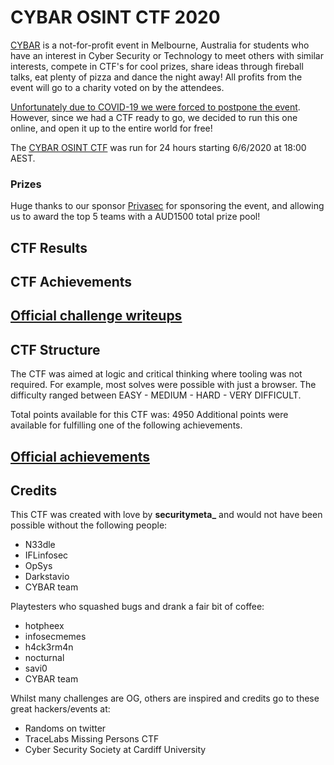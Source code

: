 # CYBAR OSINT CTF 2020
[CYBAR](https://cybar.party) is a not-for-profit event in Melbourne, Australia for students who have an interest in Cyber Security or Technology to meet others with similar interests, compete in CTF's for cool prizes, share ideas through fireball talks, eat plenty of pizza and dance the night away! All profits from the event will go to a charity voted on by the attendees.

[Unfortunately due to COVID-19 we were forced to postpone the event](https://www.cybar.party/event-postponed). However, since we had a CTF ready to go, we decided to run this one online, and open it up to the entire world for free!

The [CYBAR OSINT CTF](https://www.cybar.party/osint-ctf) was run for 24 hours starting 6/6/2020 at 18:00 AEST.

### Prizes
Huge thanks to our sponsor [Privasec](https://privasec.com/) for sponsoring the event, and allowing us to award the top 5 teams with a AUD1500 total prize pool! 

## CTF Results
## CTF Achievements

## [Official challenge writeups](Challenges)

## CTF Structure
The CTF was aimed at logic and critical thinking where tooling was not required. For example, most solves were possible with just a browser. The difficulty ranged between EASY - MEDIUM - HARD - VERY DIFFICULT.

Total points available for this CTF was: 4950
Additional points were available for fulfilling one of the following achievements.

## [Official achievements](Achievements)

## Credits
This CTF was created with love by **securitymeta_** and would not have been possible without the following people:
- N33dle
- IFLinfosec
- OpSys
- Darkstavio
- CYBAR team

Playtesters who squashed bugs and drank a fair bit of coffee:
- hotpheex
- infosecmemes
- h4ck3rm4n
- nocturnal
- savi0
- CYBAR team

Whilst many challenges are OG, others are inspired and credits go to these great hackers/events at:
- Randoms on twitter
- TraceLabs Missing Persons CTF
- Cyber Security Society at Cardiff University
